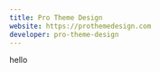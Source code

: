 ```yaml
---
title: Pro Theme Design
website: https://prothemedesign.com
developer: pro-theme-design
---
```

hello
